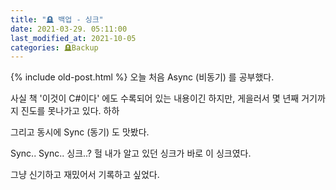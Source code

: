 ```yaml
---
title: "🪦 백업 - 싱크"
date: 2021-03-29. 05:11:00
last_modified_at: 2021-10-05
categories: 🪦Backup
---
```

{% include old-post.html %}
오늘 처음 Async (비동기) 를 공부했다.

사실 책 '이것이 C#이다' 에도 수록되어 있는 내용이긴 하지만,
게을러서 몇 년째 거기까지 진도를 못나가고 있다. 하하

그리고 동시에 Sync (동기) 도 맛봤다.

Sync.. Sync.. 싱크..?
헐 내가 알고 있던 싱크가 바로 이 싱크였다.

그냥 신기하고 재밌어서 기록하고 싶었다.